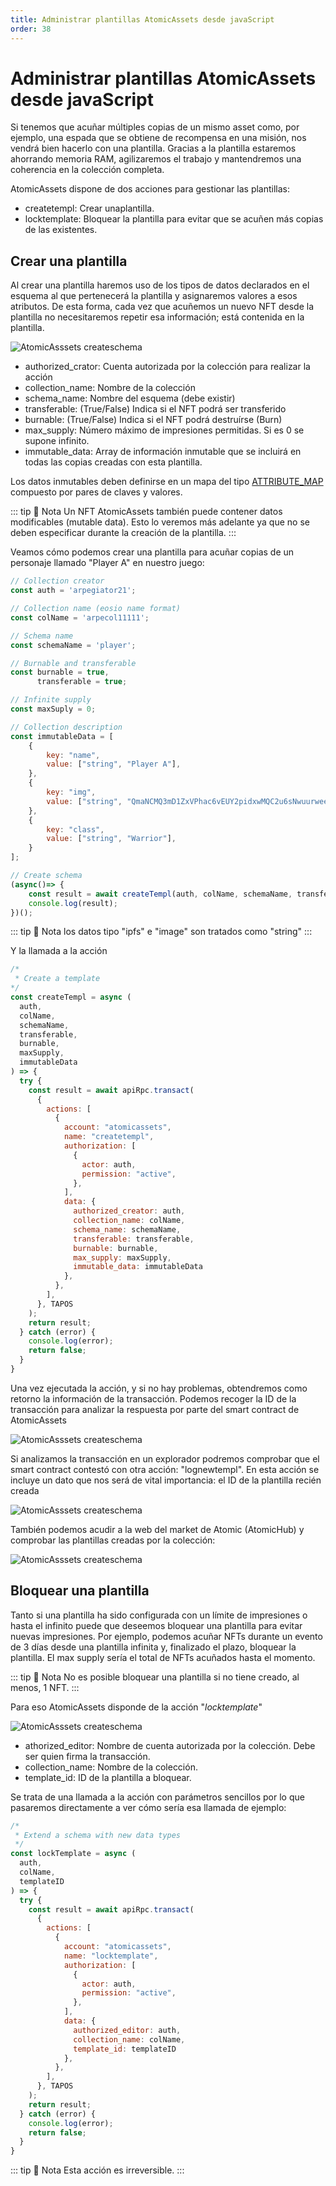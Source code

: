 ```yaml
---
title: Administrar plantillas AtomicAssets desde javaScript
order: 38
---
```


# Administrar plantillas AtomicAssets desde javaScript

Si tenemos que acuñar múltiples copias de un mismo asset como, por ejemplo, una espada que se obtiene de recompensa en una misión, nos vendrá bien hacerlo con una plantilla. Gracias a la plantilla estaremos ahorrando memoria RAM, agilizaremos el trabajo y mantendremos una coherencia en la colección completa.

AtomicAssets dispone de dos acciones para gestionar las plantillas:
- createtempl: Crear unaplantilla.
- locktemplate: Bloquear la plantilla para evitar que se acuñen más copias de las existentes.

## Crear una plantilla

Al crear una plantilla haremos uso de los tipos de datos declarados en el esquema al que pertenecerá la plantilla y asignaremos valores a esos atributos. De esta forma, cada vez que acuñemos un nuevo NFT desde la plantilla no necesitaremos repetir esa información; está contenida en la plantilla.

![AtomicAsssets createschema](/assets/images/tutorials/howto_atomicassets/createtempl_atomicassets.png)

- authorized_crator: Cuenta autorizada por la colección para realizar la acción
- collection_name: Nombre de la colección
- schema_name: Nombre del esquema (debe existir)
- transferable: (True/False) Indica si el NFT podrá ser transferido
- burnable: (True/False) Indica si el NFT podrá destruírse (Burn)
- max_supply: Número máximo de impresiones permitidas. Si es 0 se supone infinito.
- immutable_data: Array de información inmutable que se incluirá en todas las copias creadas con esta plantilla.

Los datos inmutables deben definirse en un mapa del tipo [ATTRIBUTE_MAP](https://github.com/pinknetworkx/atomicassets-contract/wiki/Custom-Types#attribute_map) compuesto por pares de claves y valores.

::: tip 📝 Nota
Un NFT AtomicAssets también puede contener datos modificables (mutable data). Esto lo veremos más adelante ya que no se deben especificar durante la creación de la plantilla.
:::

Veamos cómo podemos crear una plantilla para acuñar copias de un personaje llamado "Player A" en nuestro juego:

```js
// Collection creator
const auth = 'arpegiator21';

// Collection name (eosio name format)
const colName = 'arpecol11111';

// Schema name
const schemaName = 'player';

// Burnable and transferable
const burnable = true,
      transferable = true;

// Infinite supply
const maxSuply = 0;

// Collection description
const immutableData = [
    {
        key: "name",
        value: ["string", "Player A"],
    },
    {
        key: "img",
        value: ["string", "QmaNCMQ3mD1ZxVPhac6vEUY2pidxwMQC2u6sNwuurweeJ5"],
    },
    {
        key: "class",
        value: ["string", "Warrior"],
    }
];

// Create schema
(async()=> {
    const result = await createTempl(auth, colName, schemaName, transferable, burnable, maxSuply, immutableData);
    console.log(result);
})();
``` 
::: tip 📝 Nota
los datos tipo "ipfs" e "image" son tratados como "string"
:::

Y la llamada a la acción
```js
/* 
 * Create a template
*/
const createTempl = async (
  auth,
  colName,
  schemaName,
  transferable,
  burnable,
  maxSupply,
  immutableData
) => {
  try {
    const result = await apiRpc.transact(
      {
        actions: [
          {
            account: "atomicassets",
            name: "createtempl",
            authorization: [
              {
                actor: auth,
                permission: "active",
              },
            ],
            data: {
              authorized_creator: auth,
              collection_name: colName,
              schema_name: schemaName,
              transferable: transferable,
              burnable: burnable,
              max_supply: maxSupply,
              immutable_data: immutableData
            },
          },
        ],
      }, TAPOS
    );
    return result;
  } catch (error) {
    console.log(error);
    return false;
  }
}
```
Una vez ejecutada la acción, y si no hay problemas, obtendremos como retorno la información de la transacción. Podemos recoger la ID de la transacción para analizar la respuesta por parte del smart contract de AtomicAssets

![AtomicAsssets createschema](/assets/images/tutorials/howto_atomicassets/transaction_id.png)

Si analizamos la transacción en un explorador podremos comprobar que el smart contract contestó con otra acción: "lognewtempl". En esta acción se incluye un dato que nos será de vital importancia: el ID de la plantilla recién creada

![AtomicAsssets createschema](/assets/images/tutorials/howto_atomicassets/template_id_traces.png)

También podemos acudir a la web del market de Atomic (AtomicHub) y comprobar las plantillas creadas por la colección:

![AtomicAsssets createschema](/assets/images/tutorials/howto_atomicassets/template_view.png)

## Bloquear una plantilla

Tanto si una plantilla ha sido configurada con un límite de impresiones o hasta el infinito puede que deseemos bloquear una plantilla para evitar nuevas impresiones. Por ejemplo, podemos acuñar NFTs durante un evento de 3 días desde una plantilla infinita y, finalizado el plazo, bloquear la plantilla. El max supply sería el total de NFTs acuñados hasta el momento.

::: tip 📝 Nota
No es posible bloquear una plantilla si no tiene creado, al menos, 1 NFT.
:::

Para eso AtomicAssets disponde de la acción "*locktemplate*"

![AtomicAsssets createschema](/assets/images/tutorials/howto_atomicassets/locktemplate_atomicassets.png)

- athorized_editor: Nombre de cuenta autorizada por la colección. Debe ser quien firma la transacción.
- collection_name: Nombre de la colección.
- template_id: ID de la plantilla a bloquear.

Se trata de una llamada a la acción con parámetros sencillos por lo que pasaremos directamente a ver cómo sería esa llamada de ejemplo:

```js
/* 
 * Extend a schema with new data types
 */
const lockTemplate = async ( 
  auth,
  colName,
  templateID
) => {
  try {
    const result = await apiRpc.transact(
      {
        actions: [
          {
            account: "atomicassets",
            name: "locktemplate",
            authorization: [
              {
                actor: auth,
                permission: "active",
              },
            ],
            data: {
              authorized_editor: auth,
              collection_name: colName,
              template_id: templateID
            },
          },
        ],
      }, TAPOS
    );
    return result;
  } catch (error) {
    console.log(error);
    return false;
  }
}
```

::: tip 📝 Nota
Esta acción es irreversible.
:::
